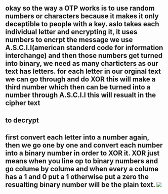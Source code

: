 <h2> okay so the way a OTP works is to use random numbers or characters because it makes it only deceptible to people with a key. aslo takes each individual letter and encrypting it, it uses numbers to encrpt the message we use A.S.C.I.I(american standerd code for information interchange) and then those numbers get turned into binary, we need as many charticters as our text has letters. for each letter in our orginal text we can go through and do XOR this will make a third number which then can be turned into a number through A.S.C.I.I this will resualt in the cipher text </h2>
<h2> to decrypt</h2>
<h2> first convert each letter into a number again, then we go one by one and convert each number into a binary number in order to XOR it. XOR just means when you line op to binary numbers and go colume by colume and when every a colume has a 1 and 0 put a 1 otherwise put a zero the resualting binary number will be the plain text.
<img src="https://i.ytimg.com/vi/vEbaF1jmbcM/maxresdefault.jpg">


